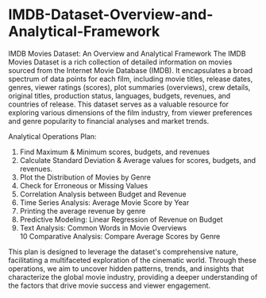 # IMDB-Dataset-Overview-and-Analytical-Framework
IMDB Movies Dataset: An Overview and Analytical Framework 
The IMDB Movies Dataset is a rich collection of detailed information on movies sourced from the 
Internet Movie Database (IMDB). It encapsulates a broad spectrum of data points for each film, 
including movie titles, release dates, genres, viewer ratings (scores), plot summaries (overviews), 
crew details, original titles, production status, languages, budgets, revenues, and countries of release. 
This dataset serves as a valuable resource for exploring various dimensions of the film industry, from 
viewer preferences and genre popularity to financial analyses and market trends. 


Analytical Operations Plan: 
1. Find Maximum & Minimum scores, budgets, and revenues 
2.  Calculate Standard Deviation & Average values for scores, budgets, and revenues. 
3.  Plot the Distribution of Movies by Genre 
4.  Check for Erroneous or Missing Values 
5. Correlation Analysis between Budget and Revenue 
6. Time Series Analysis: Average Movie Score by Year 
7. Printing the average revenue by genre 
8. Predictive Modeling: Linear Regression of Revenue on Budget 
9. Text Analysis: Common Words in Movie Overviews  
10 Comparative Analysis: Compare Average Scores by Genre 


This plan is designed to leverage the dataset's comprehensive nature, facilitating a multifaceted 
exploration of the cinematic world. Through these operations, we aim to uncover hidden patterns, 
trends, and insights that characterize the global movie industry, providing a deeper understanding of 
the factors that drive movie success and viewer engagement. 
